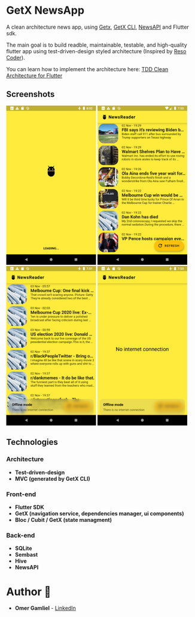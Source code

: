 # GetX NewsApp

A clean architecture news app, using [Getx](https://pub.dev/packages/get), [GetX CLI](https://pub.dev/packages/get_cli), [NewsAPI](https://newsapi.org/) and Flutter sdk.

The main goal is to build readble, maintainable, testable, and high-quality flutter app using test-driven-design styled architecture (Inspired by [Reso Coder](https://resocoder.com/)).

You can learn how to implement the architecture here: [TDD Clean Architecture for Flutter](https://github.com/ResoCoder/flutter-tdd-clean-architecture-course)

## Screenshots

<img src="screenshots/screenshot_5.jpg" width="240px"> <img src="screenshots/screenshot_3.jpg" width="240px"/> <img src="screenshots/screenshot_1.jpg" width="240px"/> <img src="screenshots/screenshot_4.jpg" width="240px"/>


## Technologies
 
### Architecture
- **Test-driven-design**
- **MVC (generated by GetX CLI)**

### Front-end
- **Flutter SDK**
- **GetX (navigation service, dependencies manager, ui components)**
- **Bloc / Cubit / GetX (state managment)**

### Back-end
- **SQLite**
- **Sembast**
- **Hive**
- **NewsAPI** 

# Author 🙋

-   **Omer Gamliel** - [LinkedIn](https://www.linkedin.com/in/omer-gamliel-6a813a188/)
